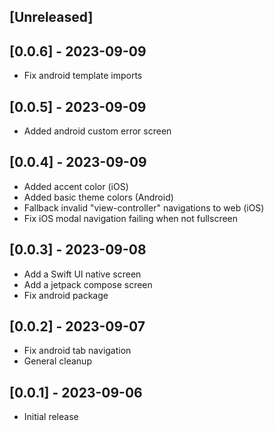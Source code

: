 ## [Unreleased]

## [0.0.6] - 2023-09-09

- Fix android template imports

## [0.0.5] - 2023-09-09

- Added android custom error screen

## [0.0.4] - 2023-09-09

- Added accent color (iOS)
- Added basic theme colors (Android)
- Fallback invalid "view-controller" navigations to web (iOS)
- Fix iOS modal navigation failing when not fullscreen

## [0.0.3] - 2023-09-08

- Add a Swift UI native screen
- Add a jetpack compose screen
- Fix android package

## [0.0.2] - 2023-09-07

- Fix android tab navigation
- General cleanup

## [0.0.1] - 2023-09-06

- Initial release
